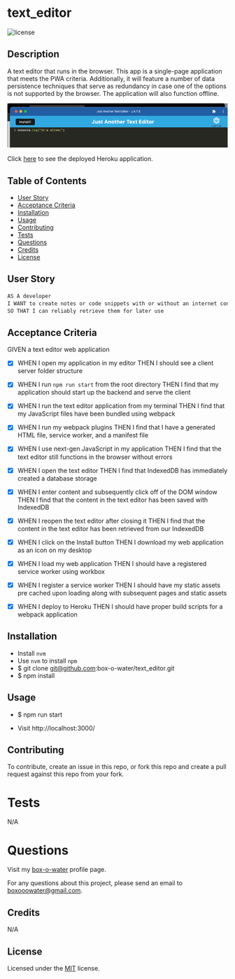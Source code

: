 # text_editor

![license](https://img.shields.io/static/v1?label=license&message=MIT&color=blue)

## Description

A text editor that runs in the browser. This app is a single-page application that meets the PWA criteria. Additionally, it will feature a number of data persistence techniques that serve as redundancy in case one of the options is not supported by the browser. The application will also function offline.

<img src="/assets/images/text_editor_preview.png" width="700"/>

Click [here](https://texteditorbow.herokuapp.com/) to see the deployed Heroku application.

## Table of Contents

- [User Story](#user-story)
- [Acceptance Criteria](#acceptance-criteria)
- [Installation](#installation)
- [Usage](#usage)
- [Contributing](#contributing)
- [Tests](#tests)
- [Questions](#questions)
- [Credits](#credits)
- [License](#license)

## User Story

```md
AS A developer
I WANT to create notes or code snippets with or without an internet connection
SO THAT I can reliably retrieve them for later use
```

## Acceptance Criteria

GIVEN a text editor web application

- [x] WHEN I open my application in my editor
      THEN I should see a client server folder structure

- [x] WHEN I run `npm run start` from the root directory
      THEN I find that my application should start up the backend and serve the client

- [x] WHEN I run the text editor application from my terminal
      THEN I find that my JavaScript files have been bundled using webpack

- [x] WHEN I run my webpack plugins
      THEN I find that I have a generated HTML file, service worker, and a manifest file

- [x] WHEN I use next-gen JavaScript in my application
      THEN I find that the text editor still functions in the browser without errors

- [x] WHEN I open the text editor
      THEN I find that IndexedDB has immediately created a database storage

- [x] WHEN I enter content and subsequently click off of the DOM window
      THEN I find that the content in the text editor has been saved with IndexedDB

- [x] WHEN I reopen the text editor after closing it
      THEN I find that the content in the text editor has been retrieved from our IndexedDB

- [x] WHEN I click on the Install button
      THEN I download my web application as an icon on my desktop

- [x] WHEN I load my web application
      THEN I should have a registered service worker using workbox

- [x] WHEN I register a service worker
      THEN I should have my static assets pre cached upon loading along with subsequent pages and static assets

- [x] WHEN I deploy to Heroku
      THEN I should have proper build scripts for a webpack application

## Installation

- Install `nvm`
- Use `nvm` to install `npm`
- $ git clone git@github.com:box-o-water/text_editor.git
- $ npm install

## Usage

- $ npm run start

* Visit http://localhost:3000/

## Contributing

To contribute, create an issue in this repo, or fork this repo and create a pull request against this repo from your fork.

# Tests

N/A

# Questions

Visit my [box-o-water](https://github.com/box-o-water) profile page.

For any questions about this project, please send an email to <boxooowater@gmail.com>.

## Credits

N/A

## License

Licensed under the [MIT](/LICENSE) license.
